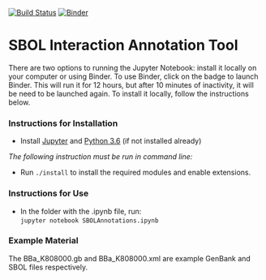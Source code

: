 [![Build Status](https://travis-ci.org/TASBE/SBOL-Annotator.svg?branch=master)](https://travis-ci.org/TASBE/SBOL-Annotator)
[![Binder](https://mybinder.org/badge_logo.svg)](https://mybinder.org/v2/gh/TASBE/SBOL-Annotator/master?filepath=SBOLAnnotations.ipynb)
# SBOL Interaction Annotation Tool
There are two options to running the Jupyter Notebook: install it locally on your computer or using Binder. To use Binder, click on the badge to launch Binder. This will run it for 12 hours, but after 10 minutes of inactivity, it will be need to be launched again. To install it locally, follow the instructions below.
### Instructions for Installation
- Install [Jupyter](https://jupyter.org/install) and [Python 3.6](https://www.python.org/downloads/) (if not installed already)  
  
  
_The following instruction must be run in command line:_  
- Run `./install` to install the required modules and enable extensions.

### Instructions for Use
- In the folder with the .ipynb file, run:  
    `jupyter notebook SBOLAnnotations.ipynb`
### Example Material
The BBa_K808000.gb and BBa_K808000.xml are example GenBank and SBOL files respectively.
